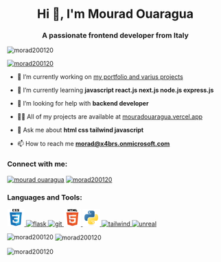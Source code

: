 <h1 align="center">Hi 👋, I'm Mourad Ouaragua</h1>
<h3 align="center">A passionate frontend developer from Italy</h3>

<p align="left"> <img src="https://komarev.com/ghpvc/?username=morad200120&label=Profile%20views&color=0e75b6&style=flat" alt="morad200120" /> </p>

<p align="left"> <a href="https://github.com/ryo-ma/github-profile-trophy"><img src="https://github-profile-trophy.vercel.app/?username=morad200120" alt="morad200120" /></a> </p>

- 🔭 I’m currently working on [my portfolio and varius projects](mouradouaragua.vercel.app)

- 🌱 I’m currently learning **javascript react.js next.js node.js express.js**

- 🤝 I’m looking for help with **backend developer**

- 👨‍💻 All of my projects are available at [mouradouaragua.vercel.app](mouradouaragua.vercel.app)

- 💬 Ask me about **html css tailwind javascript**

- 📫 How to reach me **morad@x4brs.onmicrosoft.com**

<h3 align="left">Connect with me:</h3>
<p align="left">
<a href="https://linkedin.com/in/mourad ouaragua" target="blank"><img align="center" src="https://raw.githubusercontent.com/rahuldkjain/github-profile-readme-generator/master/src/images/icons/Social/linked-in-alt.svg" alt="mourad ouaragua" height="30" width="40" /></a>
<a href="https://instagram.com/morad200120" target="blank"><img align="center" src="https://raw.githubusercontent.com/rahuldkjain/github-profile-readme-generator/master/src/images/icons/Social/instagram.svg" alt="morad200120" height="30" width="40" /></a>
</p>

<h3 align="left">Languages and Tools:</h3>
<p align="left"> <a href="https://www.w3schools.com/css/" target="_blank" rel="noreferrer"> <img src="https://raw.githubusercontent.com/devicons/devicon/master/icons/css3/css3-original-wordmark.svg" alt="css3" width="40" height="40"/> </a> <a href="https://flask.palletsprojects.com/" target="_blank" rel="noreferrer"> <img src="https://www.vectorlogo.zone/logos/pocoo_flask/pocoo_flask-icon.svg" alt="flask" width="40" height="40"/> </a> <a href="https://git-scm.com/" target="_blank" rel="noreferrer"> <img src="https://www.vectorlogo.zone/logos/git-scm/git-scm-icon.svg" alt="git" width="40" height="40"/> </a> <a href="https://www.w3.org/html/" target="_blank" rel="noreferrer"> <img src="https://raw.githubusercontent.com/devicons/devicon/master/icons/html5/html5-original-wordmark.svg" alt="html5" width="40" height="40"/> </a> <a href="https://www.python.org" target="_blank" rel="noreferrer"> <img src="https://raw.githubusercontent.com/devicons/devicon/master/icons/python/python-original.svg" alt="python" width="40" height="40"/> </a> <a href="https://tailwindcss.com/" target="_blank" rel="noreferrer"> <img src="https://www.vectorlogo.zone/logos/tailwindcss/tailwindcss-icon.svg" alt="tailwind" width="40" height="40"/> </a> <a href="https://unrealengine.com/" target="_blank" rel="noreferrer"> <img src="https://raw.githubusercontent.com/kenangundogan/fontisto/036b7eca71aab1bef8e6a0518f7329f13ed62f6b/icons/svg/brand/unreal-engine.svg" alt="unreal" width="40" height="40"/> </a> </p>

<p><img align="left" src="https://github-readme-stats.vercel.app/api/top-langs?username=morad200120&show_icons=true&locale=en&layout=compact" alt="morad200120" /></p>

<p>&nbsp;<img align="center" src="https://github-readme-stats.vercel.app/api?username=morad200120&show_icons=true&locale=en" alt="morad200120" /></p>

<p><img align="center" src="https://github-readme-streak-stats.herokuapp.com/?user=morad200120&" alt="morad200120" /></p>
